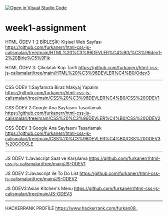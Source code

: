 [![Open in Visual Studio Code](https://classroom.github.com/assets/open-in-vscode-f059dc9a6f8d3a56e377f745f24479a46679e63a5d9fe6f495e02850cd0d8118.svg)](https://classroom.github.com/online_ide?assignment_repo_id=7349088&assignment_repo_type=AssignmentRepo)
# week1-assignment

HTML ÖDEV 1-2 BİRLEŞİK: Kişisel Web Sayfası
https://github.com/furkanerr/html-css-js-calismalari/tree/main/HTML%20%C3%96DEVLER%C4%B0/%C3%96dev1-2%20Birle%C5%9Fik

HTML ÖDEV 3: Çikolatalı Küp Tarifi
https://github.com/furkanerr/html-css-js-calismalari/tree/main/HTML%20%C3%96DEVLER%C4%B0/Odev3

-----------------

CSS ÖDEV 1:Sayfamıza Biraz Makyaj Yapalım
https://github.com/furkanerr/html-css-js-calismalari/tree/main/CSS%20%C3%96DEVLER%C4%B0/CSS%20ODEV1

CSS ÖDEV 2:Google Ana Sayfasını Tasarlamak
https://github.com/furkanerr/html-css-js-calismalari/tree/main/CSS%20%C3%96DEVLER%C4%B0/CSS%20ODEV2

CSS ÖDEV 3:Google Ana Sayfasını Tasarlamak
https://github.com/furkanerr/html-css-js-calismalari/tree/main/CSS%20%C3%96DEVLER%C4%B0/CSS%20ODEV3%20GOOGLE

-----------------
JS ÖDEV 1:Javascript Saat ve Karşılama
https://github.com/furkanerr/html-css-js-calismalari/tree/main/JS-ODEV1

JS ÖDEV 2:Javascript ile To Do List
https://github.com/furkanerr/html-css-js-calismalari/tree/main/JS-ODEV2

JS ÖDEV3:Asian Kitchen's Menu
https://github.com/furkanerr/html-css-js-calismalari/tree/main/JS-ODEV3

--------------
HACKERRANK PROFİLE
https://www.hackerrank.com/furkan08_


